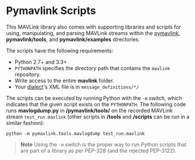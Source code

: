 # Pymavlink Scripts

This MAVLink library also comes with supporting libraries and scripts for using, manipulating, and parsing MAVLink streams within the [pymavlink](https://github.com/mavlink/pymavlink/), **pymavlink/tools**, and **pymavlink/examples** directories.

The scripts have the following requirements:

- Python 2.7+ and 3.3+
- `PYTHONPATH` specifies the directory path that contains the `mavlink` repository.
- Write access to the entire **mavlink** folder.
- Your [dialect](../messages/index.md#dialects)'s XML file is in `message_definitions/*/`

The scripts can be executed by running Python with the `-m` switch, which indicates that the given script exists on the `PYTHONPATH`. The following code runs **mavlogdump.py** in **/pymavlink/tools/** on the recorded MAVLink stream `test_run.mavlink` (other scripts in **/tools** and **/scripts** can be run in a similar fashion):

    python -m pymavlink.tools.mavlogdump test_run.mavlink
    

> **Note** Using the `-m` switch is the proper way to run Python scripts that are part of a library as per PEP-328 (and the rejected PEP-3122).